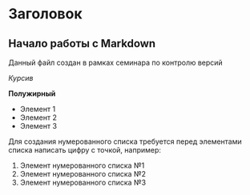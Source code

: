 # Заголовок

## Начало работы с Markdown

Данный файл создан в рамках семинара по контролю версий

*Курсив*

**Полужирный**

* Элемент 1
* Элемент 2
* Элемент 3

Для создания нумерованного списка требуется перед элементами списка написать цифру с точкой, например:
1. Элемент нумерованного списка №1
2. Элемент нумерованного списка №2
3. Элемент нумерованного списка №3